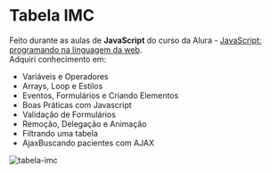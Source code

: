 # Tabela IMC
Feito durante as aulas de **JavaScript** do curso da Alura - [JavaScript: programando na linguagem da web](https://cursos.alura.com.br/course/javascript-programando-na-linguagem-web).   
Adquiri conhecimento em:
* Variáveis e Operadores
* Arrays, Loop e Estilos
* Eventos, Formulários e Criando Elementos
* Boas Práticas com Javascript
* Validação de Formulários
* Remoção, Delegação e Animação
* Filtrando uma tabela
* AjaxBuscando pacientes com AJAX


![tabela-imc](https://user-images.githubusercontent.com/89804906/222145850-401f6431-8771-4ad0-971f-0388778f8be7.png)

